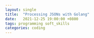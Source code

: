 ```yaml
---
layout: single
title:  "Processing JSONs with Golang"
date:   2021-12-25 19:00:00 +0800
tags: programming soft_skills
categories: coding
---
```


